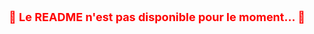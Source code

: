 <p align="center" style="color:red; font-weight:bold; font-size:18px;">
    🚧 Le README n'est pas disponible pour le moment... 🚧
</p>

